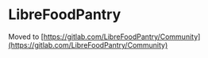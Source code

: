 # LibreFoodPantry

Moved to [https://gitlab.com/LibreFoodPantry/Community](https://gitlab.com/LibreFoodPantry/Community)
